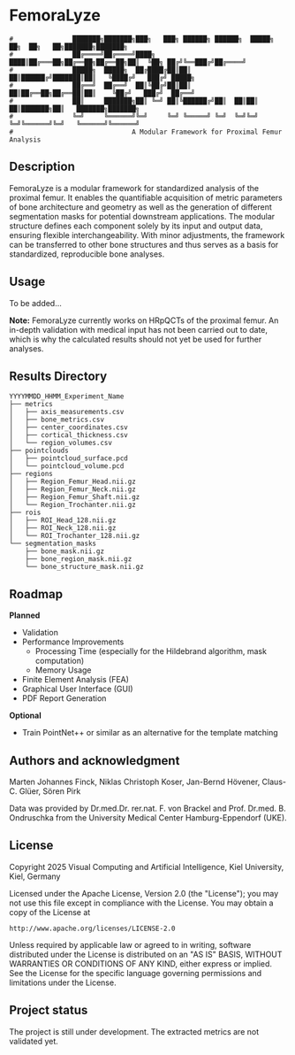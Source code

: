 # FemoraLyze
````
#               ███████╗███████╗███╗   ███╗ ██████╗ ██████╗  █████╗ ██╗  ██╗   ██╗███████╗███████╗
#               ██╔════╝██╔════╝████╗ ████║██╔═══██╗██╔══██╗██╔══██╗██║  ╚██╗ ██╔╝╚══███╔╝██╔════╝
#               █████╗  █████╗  ██╔████╔██║██║   ██║██████╔╝███████║██║   ╚████╔╝   ███╔╝ █████╗  
#               ██╔══╝  ██╔══╝  ██║╚██╔╝██║██║   ██║██╔══██╗██╔══██║██║    ╚██╔╝   ███╔╝  ██╔══╝  
#               ██║     ███████╗██║ ╚═╝ ██║╚██████╔╝██║  ██║██║  ██║███████╗██║   ███████╗███████╗
#               ╚═╝     ╚══════╝╚═╝     ╚═╝ ╚═════╝ ╚═╝  ╚═╝╚═╝  ╚═╝╚══════╝╚═╝   ╚══════╝╚══════╝
#                              A Modular Framework for Proximal Femur Analysis
````

## Description
FemoraLyze is a modular framework for standardized analysis of the proximal femur. It enables the quantifiable acquisition of metric parameters of bone architecture and geometry as well as the generation of different segmentation masks for potential downstream applications. The modular structure defines each component solely by its input and output data, ensuring flexible interchangeability. With minor adjustments, the framework can be transferred to other bone structures and thus serves as a basis for standardized, reproducible bone analyses.

## Usage
To be added...

**Note:** FemoraLyze currently works on HRpQCTs of the proximal femur. An in-depth validation with medical input has not been carried out to date, which is why the calculated results should not yet be used for further analyses.


## Results Directory
````
YYYYMMDD_HHMM_Experiment_Name
├── metrics                   
│   ├── axis_measurements.csv  
│   ├── bone_metrics.csv         
│   ├── center_coordinates.csv     
│   ├── cortical_thickness.csv        
│   └── region_volumes.csv
├── pointclouds   
│   ├── pointcloud_surface.pcd           
│   └── pointcloud_volume.pcd
├── regions                   
│   ├── Region_Femur_Head.nii.gz  
│   ├── Region_Femur_Neck.nii.gz         
│   ├── Region_Femur_Shaft.nii.gz          
│   └── Region_Trochanter.nii.gz
├── rois  
│   ├── ROI_Head_128.nii.gz         
│   ├── ROI_Neck_128.nii.gz          
│   └── ROI_Trochanter_128.nii.gz   
└── segmentation_masks  
    ├── bone_mask.nii.gz           
    ├── bone_region_mask.nii.gz           
    └── bone_structure_mask.nii.gz       
````

## Roadmap
**Planned**
- Validation
- Performance Improvements 
    - Processing Time (especially for the Hildebrand algorithm, mask computation)
    - Memory Usage
- Finite Element Analysis (FEA)
- Graphical User Interface (GUI)
- PDF Report Generation

**Optional**
- Train PointNet++ or similar as an alternative for the template matching


## Authors and acknowledgment
Marten Johannes Finck, Niklas Christoph Koser, Jan-Bernd Hövener, Claus-C. Glüer, Sören Pirk

Data was provided by Dr.med.Dr. rer.nat. F. von Brackel and Prof. Dr.med. B. Ondruschka from the University Medical Center Hamburg-Eppendorf (UKE).


## License
Copyright 2025 Visual Computing and Artificial Intelligence, Kiel University, Kiel, Germany

Licensed under the Apache License, Version 2.0 (the "License");
you may not use this file except in compliance with the License.
You may obtain a copy of the License at

    http://www.apache.org/licenses/LICENSE-2.0

Unless required by applicable law or agreed to in writing, software
distributed under the License is distributed on an "AS IS" BASIS,
WITHOUT WARRANTIES OR CONDITIONS OF ANY KIND, either express or implied.
See the License for the specific language governing permissions and
limitations under the License.


## Project status
The project is still under development. The extracted metrics are not validated yet.
